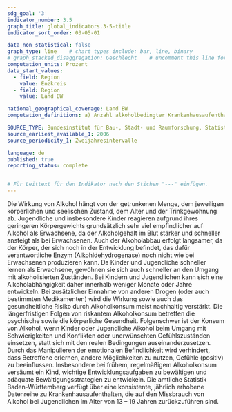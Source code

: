 ```yaml
---
sdg_goal: '3'
indicator_number: 3.5
graph_title: global_indicators.3-5-title 
indicator_sort_order: 03-05-01

data_non_statistical: false
graph_type: line    # chart types include: bar, line, binary
# graph_stacked_disaggregation: Geschlecht    # uncomment this line for stacked bars. eplace "Geschlecht" with the field of aggregation.
computation_units: Prozent
data_start_values:
  - field: Region
    value: Enzkreis
  - field: Region
    value: Land BW

national_geographical_coverage: Land BW
computation_definitions: a) Anzahl alkoholbedingter Krankenhausaufenthalte bei Jungen je 1.000 Einwohner (13 – 19 Jahre); <br> b) Anzahl alkoholbedingter Krankenhausaufenthalte bei Mädchen je 1.000 Einwohnerinnen (13 – 19 Jahre)

SOURCE_TYPE: Bundesinstitut für Bau-, Stadt- und Raumforschung, Statistisches Landesamt BW
source_earliest_available_1: 2006
source_periodicity_1: Zweijahresintervalle

language: de   
published: true
reporting_status: complete


# Für Leittext für den Indikator nach den Stichen "---" einfügen.
---
```


Die Wirkung von Alkohol hängt von der getrunkenen Menge, dem jeweiligen körperlichen und seelischen Zustand, dem Alter und der Trinkgewöhnung ab. Jugendliche und insbesondere Kinder reagieren aufgrund ihres geringeren Körpergewichts grundsätzlich sehr viel empfindlicher auf Alkohol als Erwachsene, da der Alkoholgehalt im Blut stärker und schneller ansteigt als bei Erwachsenen. Auch der Alkoholabbau erfolgt langsamer, da der Körper, der sich noch in der Entwicklung befindet, das dafür verantwortliche Enzym (Alkohldehydrogenase) noch nicht wie bei Erwachsenen produzieren kann. Da Kinder und Jugendliche schneller lernen als Erwachsene, gewöhnen sie sich auch schneller an den Umgang mit alkoholisierten Zuständen. Bei Kindern und Jugendlichen kann sich eine Alkoholabhängigkeit daher innerhalb weniger Monate oder Jahre entwickeln. Bei zusätzlicher Einnahme von anderen Drogen (oder auch bestimmten Medikamenten) wird die Wirkung sowie auch das gesundheitliche Risiko durch Alkoholkonsum meist nachhaltig verstärkt. Die längerfristigen Folgen von riskantem Alkoholkonsum betreffen die psychische sowie die körperliche Gesundheit. Folgenschwer ist der Konsum von Alkohol, wenn Kinder oder Jugendliche Alkohol beim Umgang mit Schwierigkeiten und Konflikten oder unerwünschten Gefühlszuständen einsetzen, statt sich mit den realen Bedingungen auseinanderzusetzen. Durch das Manipulieren der emotionalen Befindlichkeit wird verhindert, dass Betroffene erlernen, andere Möglichkeiten zu nutzen, Gefühle (positiv) zu beeinflussen. Insbesondere bei frühem, regelmäßigem Alkoholkonsum versäumt ein Kind, wichtige Entwicklungsaufgaben zu bewältigen und adäquate Bewältigungsstrategien zu entwickeln.
Die amtliche Statistik Baden-Württemberg verfügt über eine konsistente, jährlich erhobene Datenreihe zu Krankenhausaufenthalten, die auf den Missbrauch von Alkohol bei Jugendlichen im Alter von 13 – 19 Jahren zurückzuführen sind.